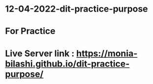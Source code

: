 # 12-04-2022-dit-practice-purpose
# For Practice
# Live Server link : https://monia-bilashi.github.io/dit-practice-purpose/
